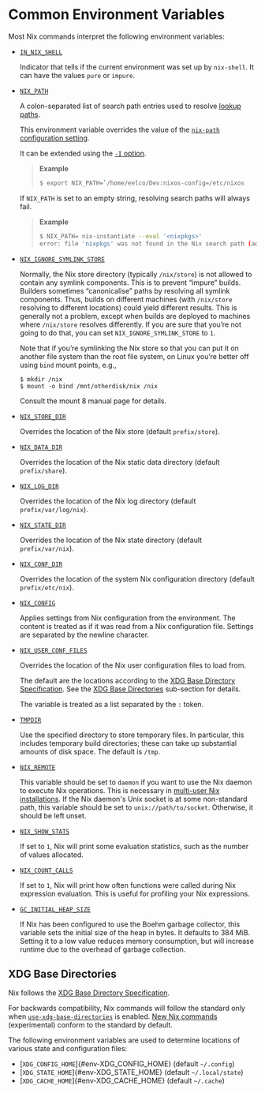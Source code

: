 # Common Environment Variables

Most Nix commands interpret the following environment variables:

- <span id="env-IN_NIX_SHELL">[`IN_NIX_SHELL`](#env-IN_NIX_SHELL)</span>

  Indicator that tells if the current environment was set up by
  `nix-shell`. It can have the values `pure` or `impure`.

- <span id="env-NIX_PATH">[`NIX_PATH`](#env-NIX_PATH)</span>

  A colon-separated list of search path entries used to resolve [lookup paths](@docroot@/language/constructs/lookup-path.md).

  This environment variable overrides the value of the [`nix-path` configuration setting](@docroot@/command-ref/conf-file.md#conf-nix-path).

  It can be extended using the [`-I` option](@docroot@/command-ref/opt-common.md#opt-I).

  > **Example**
  >
  > ```bash
  > $ export NIX_PATH=`/home/eelco/Dev:nixos-config=/etc/nixos
  > ```

  If `NIX_PATH` is set to an empty string, resolving search paths will always fail.

  > **Example**
  >
  > ```bash
  > $ NIX_PATH= nix-instantiate --eval '<nixpkgs>'
  > error: file 'nixpkgs' was not found in the Nix search path (add it using $NIX_PATH or -I)
  > ```

- <span id="env-NIX_IGNORE_SYMLINK_STORE">[`NIX_IGNORE_SYMLINK_STORE`](#env-NIX_IGNORE_SYMLINK_STORE)</span>

  Normally, the Nix store directory (typically `/nix/store`) is not
  allowed to contain any symlink components. This is to prevent
  “impure” builds. Builders sometimes “canonicalise” paths by
  resolving all symlink components. Thus, builds on different machines
  (with `/nix/store` resolving to different locations) could yield
  different results. This is generally not a problem, except when
  builds are deployed to machines where `/nix/store` resolves
  differently. If you are sure that you’re not going to do that, you
  can set `NIX_IGNORE_SYMLINK_STORE` to `1`.

  Note that if you’re symlinking the Nix store so that you can put it
  on another file system than the root file system, on Linux you’re
  better off using `bind` mount points, e.g.,

  ```console
  $ mkdir /nix
  $ mount -o bind /mnt/otherdisk/nix /nix
  ```

  Consult the mount 8 manual page for details.

- <span id="env-NIX_STORE_DIR">[`NIX_STORE_DIR`](#env-NIX_STORE_DIR)</span>

  Overrides the location of the Nix store (default `prefix/store`).

- <span id="env-NIX_DATA_DIR">[`NIX_DATA_DIR`](#env-NIX_DATA_DIR)</span>

  Overrides the location of the Nix static data directory (default
  `prefix/share`).

- <span id="env-NIX_LOG_DIR">[`NIX_LOG_DIR`](#env-NIX_LOG_DIR)</span>

  Overrides the location of the Nix log directory (default
  `prefix/var/log/nix`).

- <span id="env-NIX_STATE_DIR">[`NIX_STATE_DIR`](#env-NIX_STATE_DIR)</span>

  Overrides the location of the Nix state directory (default
  `prefix/var/nix`).

- <span id="env-NIX_CONF_DIR">[`NIX_CONF_DIR`](#env-NIX_CONF_DIR)</span>

  Overrides the location of the system Nix configuration directory
  (default `prefix/etc/nix`).

- <span id="env-NIX_CONFIG">[`NIX_CONFIG`](#env-NIX_CONFIG)</span>

  Applies settings from Nix configuration from the environment.
  The content is treated as if it was read from a Nix configuration file.
  Settings are separated by the newline character.

- <span id="env-NIX_USER_CONF_FILES">[`NIX_USER_CONF_FILES`](#env-NIX_USER_CONF_FILES)</span>

  Overrides the location of the Nix user configuration files to load from.

  The default are the locations according to the [XDG Base Directory Specification].
  See the [XDG Base Directories](#xdg-base-directories) sub-section for details.

  The variable is treated as a list separated by the `:` token.

- <span id="env-TMPDIR">[`TMPDIR`](#env-TMPDIR)</span>

  Use the specified directory to store temporary files. In particular,
  this includes temporary build directories; these can take up
  substantial amounts of disk space. The default is `/tmp`.

- <span id="env-NIX_REMOTE">[`NIX_REMOTE`](#env-NIX_REMOTE)</span>

  This variable should be set to `daemon` if you want to use the Nix
  daemon to execute Nix operations. This is necessary in [multi-user
  Nix installations](@docroot@/installation/multi-user.md). If the Nix
  daemon's Unix socket is at some non-standard path, this variable
  should be set to `unix://path/to/socket`. Otherwise, it should be
  left unset.

- <span id="env-NIX_SHOW_STATS">[`NIX_SHOW_STATS`](#env-NIX_SHOW_STATS)</span>

  If set to `1`, Nix will print some evaluation statistics, such as
  the number of values allocated.

- <span id="env-NIX_COUNT_CALLS">[`NIX_COUNT_CALLS`](#env-NIX_COUNT_CALLS)</span>

  If set to `1`, Nix will print how often functions were called during
  Nix expression evaluation. This is useful for profiling your Nix
  expressions.

- <span id="env-GC_INITIAL_HEAP_SIZE">[`GC_INITIAL_HEAP_SIZE`](#env-GC_INITIAL_HEAP_SIZE)</span>

  If Nix has been configured to use the Boehm garbage collector, this
  variable sets the initial size of the heap in bytes. It defaults to
  384 MiB. Setting it to a low value reduces memory consumption, but
  will increase runtime due to the overhead of garbage collection.

## XDG Base Directories

Nix follows the [XDG Base Directory Specification].

For backwards compatibility, Nix commands will follow the standard only when [`use-xdg-base-directories`] is enabled.
[New Nix commands](@docroot@/command-ref/new-cli/nix.md) (experimental) conform to the standard by default.

The following environment variables are used to determine locations of various state and configuration files:

- [`XDG_CONFIG_HOME`]{#env-XDG_CONFIG_HOME} (default `~/.config`)
- [`XDG_STATE_HOME`]{#env-XDG_STATE_HOME} (default `~/.local/state`)
- [`XDG_CACHE_HOME`]{#env-XDG_CACHE_HOME} (default `~/.cache`)


[XDG Base Directory Specification]: https://specifications.freedesktop.org/basedir-spec/basedir-spec-latest.html
[`use-xdg-base-directories`]: @docroot@/command-ref/conf-file.md#conf-use-xdg-base-directories
